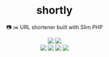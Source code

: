 <div align="center">
  <h1>shortly</h1>
  <p>📷 ✂️ URL shortener built with Slim PHP</p>
  <img src="https://img.shields.io/github/license/fnogcps/shortly?color=green&style=for-the-badge" />
  <img src="https://img.shields.io/github/last-commit/fnogcps/shortly?style=for-the-badge" />
  <br/>
  <img src="https://img.shields.io/badge/PHP-777BB4?style=for-the-badge&logo=php&logoColor=white" />
  <img src="https://img.shields.io/badge/Slim-lightblue?style=for-the-badge&logo=php&logoColor=black&textColor=white" />
  <img src="https://img.shields.io/badge/JavaScript-323330?style=for-the-badge&logo=javascript&logoColor=F7DF1E" />
  <img src="https://img.shields.io/badge/Tailwind_CSS-38B2AC?style=for-the-badge&logo=tailwind-css&logoColor=white" />
</div>
